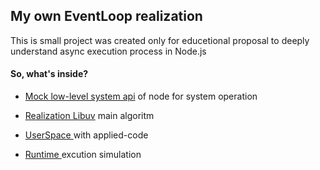 ## My own EventLoop realization

This is small project was created only for educetional proposal to deeply understand async execution process in Node.js 

#### So, what's inside?

* [Mock low-level system api](./api.md) of node for system operation

* [ Realization Libuv](./api.md) main algoritm

* [ UserSpace ](./api.md) with applied-code

* [ Runtime ](./api.md) excution simulation
